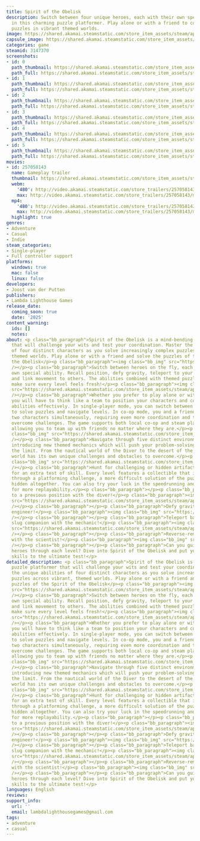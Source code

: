 ```yaml
---
title: Spirit of the Obelisk
description: Switch between four unique heroes, each with their own special ability
  in this charming puzzle platformer. Play alone or with a friend to complete interesting
  puzzles in vibrant themed worlds.
image: https://shared.akamai.steamstatic.com/store_item_assets/steam/apps/3147370/header.jpg?t=1730324348
capsule_image: https://shared.akamai.steamstatic.com/store_item_assets/steam/apps/3147370/capsule_231x87.jpg?t=1730324348
categories: game
steamid: 3147370
screenshots:
- id: 0
  path_thumbnail: https://shared.akamai.steamstatic.com/store_item_assets/steam/apps/3147370/ss_34ca8b7ecefc11d793c5624732c0ceace5116aed.600x338.jpg?t=1730324348
  path_full: https://shared.akamai.steamstatic.com/store_item_assets/steam/apps/3147370/ss_34ca8b7ecefc11d793c5624732c0ceace5116aed.1920x1080.jpg?t=1730324348
- id: 1
  path_thumbnail: https://shared.akamai.steamstatic.com/store_item_assets/steam/apps/3147370/ss_06878fb7dc93102bb99c378f268ce79ebbf7c61d.600x338.jpg?t=1730324348
  path_full: https://shared.akamai.steamstatic.com/store_item_assets/steam/apps/3147370/ss_06878fb7dc93102bb99c378f268ce79ebbf7c61d.1920x1080.jpg?t=1730324348
- id: 2
  path_thumbnail: https://shared.akamai.steamstatic.com/store_item_assets/steam/apps/3147370/ss_9706f53d0ac53451ee4856b364464c83c42b497e.600x338.jpg?t=1730324348
  path_full: https://shared.akamai.steamstatic.com/store_item_assets/steam/apps/3147370/ss_9706f53d0ac53451ee4856b364464c83c42b497e.1920x1080.jpg?t=1730324348
- id: 3
  path_thumbnail: https://shared.akamai.steamstatic.com/store_item_assets/steam/apps/3147370/ss_b365dd1d86fec05bac336a164d15a4f9b065fad6.600x338.jpg?t=1730324348
  path_full: https://shared.akamai.steamstatic.com/store_item_assets/steam/apps/3147370/ss_b365dd1d86fec05bac336a164d15a4f9b065fad6.1920x1080.jpg?t=1730324348
- id: 4
  path_thumbnail: https://shared.akamai.steamstatic.com/store_item_assets/steam/apps/3147370/ss_1c36702e827bcfdc1f7475ffb706acc0a4ba8f73.600x338.jpg?t=1730324348
  path_full: https://shared.akamai.steamstatic.com/store_item_assets/steam/apps/3147370/ss_1c36702e827bcfdc1f7475ffb706acc0a4ba8f73.1920x1080.jpg?t=1730324348
- id: 5
  path_thumbnail: https://shared.akamai.steamstatic.com/store_item_assets/steam/apps/3147370/ss_6b8231c46e75c85d1fde046799041fa6bc211e9b.600x338.jpg?t=1730324348
  path_full: https://shared.akamai.steamstatic.com/store_item_assets/steam/apps/3147370/ss_6b8231c46e75c85d1fde046799041fa6bc211e9b.1920x1080.jpg?t=1730324348
movies:
- id: 257058143
  name: Gameplay trailer
  thumbnail: https://shared.akamai.steamstatic.com/store_item_assets/steam/apps/257058143/0ca96071b40b337bab0dc67cb144bc0e71c5ea9b/movie_600x337.jpg?t=1729459844
  webm:
    '480': http://video.akamai.steamstatic.com/store_trailers/257058143/movie480_vp9.webm?t=1729459844
    max: http://video.akamai.steamstatic.com/store_trailers/257058143/movie_max_vp9.webm?t=1729459844
  mp4:
    '480': http://video.akamai.steamstatic.com/store_trailers/257058143/movie480.mp4?t=1729459844
    max: http://video.akamai.steamstatic.com/store_trailers/257058143/movie_max.mp4?t=1729459844
  highlight: true
genres:
- Adventure
- Casual
- Indie
steam_categories:
- Single-player
- Full controller support
platforms:
  windows: true
  mac: false
  linux: false
developers:
- Joost van der Putten
publishers:
- Lambda Lighthouse Games
release_date:
  coming_soon: true
  date: '2025'
content_warning:
  ids: []
  notes:
about: <p class="bb_paragraph">Spirit of the Obelisk is a mind-bending puzzle platformer
  that will challenge your wits and test your coordination. Master the unique abilities
  of four distinct characters as you solve increasingly complex puzzles across vibrant,
  themed worlds. Play alone or with a friend and solve the puzzles of the Spirit of
  the Obelisk</p><p class="bb_paragraph"><img class="bb_img" src="https://shared.akamai.steamstatic.com/store_item_assets/steam/apps/3147370/extras/heroes_header.png?t=1730324348"
  /></p><p class="bb_paragraph">Switch between heroes on the fly, each with their
  own special ability. Recall position, defy gravity, teleport to your slug companion
  and link movement to others. The abilities combined with themed puzzle elements
  make sure every level feels fresh!</p><p class="bb_paragraph"><img class="bb_img"
  src="https://shared.akamai.steamstatic.com/store_item_assets/steam/apps/3147370/extras/coop_header.png?t=1730324348"
  /></p><p class="bb_paragraph">Whether you prefer to play alone or with a friend,
  you will have to think like a team to position your characters and combine their
  abilities effectively. In single-player mode, you can switch between characters
  to solve puzzles and navigate levels. In co-op mode, you and a friend can control
  two characters simultaneously, requiring even more coordination and teamwork to
  overcome challenges. The game supports both local co-op and steam play together,
  allowing you to team up with friends no matter where they are.</p><p class="bb_paragraph"><img
  class="bb_img" src="https://shared.akamai.steamstatic.com/store_item_assets/steam/apps/3147370/extras/themed_header.png?t=1730324348"
  /></p><p class="bb_paragraph">Navigate through five distinct environments, each
  introducing new themed mechanics which will push your problem-solving skills to
  the limit. From the nautical world of the Diver to the desert of the Mechanic, each
  world has its own unique challenges and obstacles to overcome.</p><p class="bb_paragraph"><img
  class="bb_img" src="https://shared.akamai.steamstatic.com/store_item_assets/steam/apps/3147370/extras/challenges_header.png?t=1730324348"
  /></p><p class="bb_paragraph">Hunt for challenging or hidden artifacts in each level
  for an extra test of skill. Every level features a collectible that is obtained
  through a platforming challenge, a more difficult solution of the puzzle, or is
  hidden altogether. You can also try your luck in the speedrunning and gauntlet modes
  for more replayability.</p><p class="bb_paragraph"></p><p class="bb_paragraph">Recall
  to a previous position with the diver!</p><p class="bb_paragraph"><img class="bb_img"
  src="https://shared.akamai.steamstatic.com/store_item_assets/steam/apps/3147370/extras/blue_resized.gif?t=1730324348"
  /></p><p class="bb_paragraph"></p><p class="bb_paragraph">Defy gravity with the
  engineer!</p><p class="bb_paragraph"><img class="bb_img" src="https://shared.akamai.steamstatic.com/store_item_assets/steam/apps/3147370/extras/red_resized.gif?t=1730324348"
  /></p><p class="bb_paragraph"></p><p class="bb_paragraph">Teleport back to your
  slug companion with the mechanic!</p><p class="bb_paragraph"><img class="bb_img"
  src="https://shared.akamai.steamstatic.com/store_item_assets/steam/apps/3147370/extras/yellow_resized.gif?t=1730324348"
  /></p><p class="bb_paragraph"></p><p class="bb_paragraph">Reverse-remote control
  with the scientist!</p><p class="bb_paragraph"><img class="bb_img" src="https://shared.akamai.steamstatic.com/store_item_assets/steam/apps/3147370/extras/green_resized.gif?t=1730324348"
  /></p><p class="bb_paragraph"></p><p class="bb_paragraph">Can you guide the four
  heroes through each level? Dive into Spirit of the Obelisk and put your puzzle-solving
  skills to the ultimate test!</p>
detailed_description: <p class="bb_paragraph">Spirit of the Obelisk is a mind-bending
  puzzle platformer that will challenge your wits and test your coordination. Master
  the unique abilities of four distinct characters as you solve increasingly complex
  puzzles across vibrant, themed worlds. Play alone or with a friend and solve the
  puzzles of the Spirit of the Obelisk</p><p class="bb_paragraph"><img class="bb_img"
  src="https://shared.akamai.steamstatic.com/store_item_assets/steam/apps/3147370/extras/heroes_header.png?t=1730324348"
  /></p><p class="bb_paragraph">Switch between heroes on the fly, each with their
  own special ability. Recall position, defy gravity, teleport to your slug companion
  and link movement to others. The abilities combined with themed puzzle elements
  make sure every level feels fresh!</p><p class="bb_paragraph"><img class="bb_img"
  src="https://shared.akamai.steamstatic.com/store_item_assets/steam/apps/3147370/extras/coop_header.png?t=1730324348"
  /></p><p class="bb_paragraph">Whether you prefer to play alone or with a friend,
  you will have to think like a team to position your characters and combine their
  abilities effectively. In single-player mode, you can switch between characters
  to solve puzzles and navigate levels. In co-op mode, you and a friend can control
  two characters simultaneously, requiring even more coordination and teamwork to
  overcome challenges. The game supports both local co-op and steam play together,
  allowing you to team up with friends no matter where they are.</p><p class="bb_paragraph"><img
  class="bb_img" src="https://shared.akamai.steamstatic.com/store_item_assets/steam/apps/3147370/extras/themed_header.png?t=1730324348"
  /></p><p class="bb_paragraph">Navigate through five distinct environments, each
  introducing new themed mechanics which will push your problem-solving skills to
  the limit. From the nautical world of the Diver to the desert of the Mechanic, each
  world has its own unique challenges and obstacles to overcome.</p><p class="bb_paragraph"><img
  class="bb_img" src="https://shared.akamai.steamstatic.com/store_item_assets/steam/apps/3147370/extras/challenges_header.png?t=1730324348"
  /></p><p class="bb_paragraph">Hunt for challenging or hidden artifacts in each level
  for an extra test of skill. Every level features a collectible that is obtained
  through a platforming challenge, a more difficult solution of the puzzle, or is
  hidden altogether. You can also try your luck in the speedrunning and gauntlet modes
  for more replayability.</p><p class="bb_paragraph"></p><p class="bb_paragraph">Recall
  to a previous position with the diver!</p><p class="bb_paragraph"><img class="bb_img"
  src="https://shared.akamai.steamstatic.com/store_item_assets/steam/apps/3147370/extras/blue_resized.gif?t=1730324348"
  /></p><p class="bb_paragraph"></p><p class="bb_paragraph">Defy gravity with the
  engineer!</p><p class="bb_paragraph"><img class="bb_img" src="https://shared.akamai.steamstatic.com/store_item_assets/steam/apps/3147370/extras/red_resized.gif?t=1730324348"
  /></p><p class="bb_paragraph"></p><p class="bb_paragraph">Teleport back to your
  slug companion with the mechanic!</p><p class="bb_paragraph"><img class="bb_img"
  src="https://shared.akamai.steamstatic.com/store_item_assets/steam/apps/3147370/extras/yellow_resized.gif?t=1730324348"
  /></p><p class="bb_paragraph"></p><p class="bb_paragraph">Reverse-remote control
  with the scientist!</p><p class="bb_paragraph"><img class="bb_img" src="https://shared.akamai.steamstatic.com/store_item_assets/steam/apps/3147370/extras/green_resized.gif?t=1730324348"
  /></p><p class="bb_paragraph"></p><p class="bb_paragraph">Can you guide the four
  heroes through each level? Dive into Spirit of the Obelisk and put your puzzle-solving
  skills to the ultimate test!</p>
languages: English
reviews:
support_info:
  url: ''
  email: lambdalighthousegames@gmail.com
tags:
- adventure
- casual
---
```


